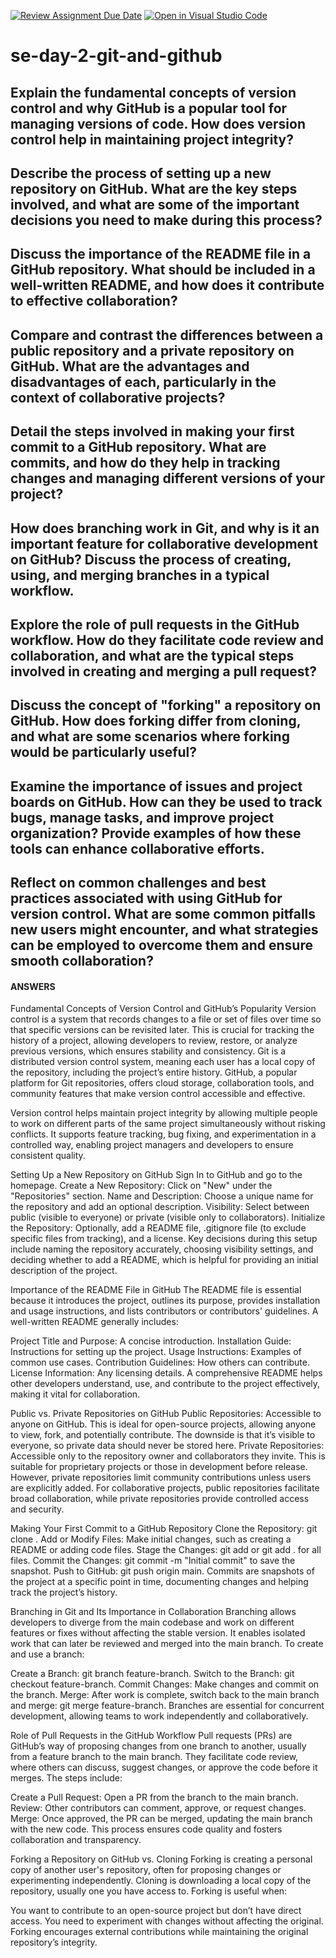 [![Review Assignment Due Date](https://classroom.github.com/assets/deadline-readme-button-22041afd0340ce965d47ae6ef1cefeee28c7c493a6346c4f15d667ab976d596c.svg)](https://classroom.github.com/a/8wgCKhpZ)
[![Open in Visual Studio Code](https://classroom.github.com/assets/open-in-vscode-2e0aaae1b6195c2367325f4f02e2d04e9abb55f0b24a779b69b11b9e10269abc.svg)](https://classroom.github.com/online_ide?assignment_repo_id=17057459&assignment_repo_type=AssignmentRepo)
# se-day-2-git-and-github
## Explain the fundamental concepts of version control and why GitHub is a popular tool for managing versions of code. How does version control help in maintaining project integrity?

## Describe the process of setting up a new repository on GitHub. What are the key steps involved, and what are some of the important decisions you need to make during this process?

## Discuss the importance of the README file in a GitHub repository. What should be included in a well-written README, and how does it contribute to effective collaboration?

## Compare and contrast the differences between a public repository and a private repository on GitHub. What are the advantages and disadvantages of each, particularly in the context of collaborative projects?

## Detail the steps involved in making your first commit to a GitHub repository. What are commits, and how do they help in tracking changes and managing different versions of your project?

## How does branching work in Git, and why is it an important feature for collaborative development on GitHub? Discuss the process of creating, using, and merging branches in a typical workflow.

## Explore the role of pull requests in the GitHub workflow. How do they facilitate code review and collaboration, and what are the typical steps involved in creating and merging a pull request?

## Discuss the concept of "forking" a repository on GitHub. How does forking differ from cloning, and what are some scenarios where forking would be particularly useful?

## Examine the importance of issues and project boards on GitHub. How can they be used to track bugs, manage tasks, and improve project organization? Provide examples of how these tools can enhance collaborative efforts.

## Reflect on common challenges and best practices associated with using GitHub for version control. What are some common pitfalls new users might encounter, and what strategies can be employed to overcome them and ensure smooth collaboration?


#### ANSWERS #######

Fundamental Concepts of Version Control and GitHub’s Popularity
Version control is a system that records changes to a file or set of files over time so that specific versions can be revisited later. This is crucial for tracking the history of a project, allowing developers to review, restore, or analyze previous versions, which ensures stability and consistency. Git is a distributed version control system, meaning each user has a local copy of the repository, including the project’s entire history. GitHub, a popular platform for Git repositories, offers cloud storage, collaboration tools, and community features that make version control accessible and effective.

Version control helps maintain project integrity by allowing multiple people to work on different parts of the same project simultaneously without risking conflicts. It supports feature tracking, bug fixing, and experimentation in a controlled way, enabling project managers and developers to ensure consistent quality.

Setting Up a New Repository on GitHub
Sign In to GitHub and go to the homepage.
Create a New Repository: Click on "New" under the "Repositories" section.
Name and Description: Choose a unique name for the repository and add an optional description.
Visibility: Select between public (visible to everyone) or private (visible only to collaborators).
Initialize the Repository: Optionally, add a README file, .gitignore file (to exclude specific files from tracking), and a license.
Key decisions during this setup include naming the repository accurately, choosing visibility settings, and deciding whether to add a README, which is helpful for providing an initial description of the project.

Importance of the README File in GitHub
The README file is essential because it introduces the project, outlines its purpose, provides installation and usage instructions, and lists contributors or contributors' guidelines. A well-written README generally includes:

Project Title and Purpose: A concise introduction.
Installation Guide: Instructions for setting up the project.
Usage Instructions: Examples of common use cases.
Contribution Guidelines: How others can contribute.
License Information: Any licensing details.
A comprehensive README helps other developers understand, use, and contribute to the project effectively, making it vital for collaboration.

Public vs. Private Repositories on GitHub
Public Repositories: Accessible to anyone on GitHub. This is ideal for open-source projects, allowing anyone to view, fork, and potentially contribute. The downside is that it’s visible to everyone, so private data should never be stored here.
Private Repositories: Accessible only to the repository owner and collaborators they invite. This is suitable for proprietary projects or those in development before release. However, private repositories limit community contributions unless users are explicitly added.
For collaborative projects, public repositories facilitate broad collaboration, while private repositories provide controlled access and security.

Making Your First Commit to a GitHub Repository
Clone the Repository: git clone <repo-url>.
Add or Modify Files: Make initial changes, such as creating a README or adding code files.
Stage the Changes: git add <filename> or git add . for all files.
Commit the Changes: git commit -m "Initial commit" to save the snapshot.
Push to GitHub: git push origin main.
Commits are snapshots of the project at a specific point in time, documenting changes and helping track the project’s history.

Branching in Git and Its Importance in Collaboration
Branching allows developers to diverge from the main codebase and work on different features or fixes without affecting the stable version. It enables isolated work that can later be reviewed and merged into the main branch. To create and use a branch:

Create a Branch: git branch feature-branch.
Switch to the Branch: git checkout feature-branch.
Commit Changes: Make changes and commit on the branch.
Merge: After work is complete, switch back to the main branch and merge: git merge feature-branch.
Branches are essential for concurrent development, allowing teams to work independently and collaboratively.

Role of Pull Requests in the GitHub Workflow
Pull requests (PRs) are GitHub’s way of proposing changes from one branch to another, usually from a feature branch to the main branch. They facilitate code review, where others can discuss, suggest changes, or approve the code before it merges. The steps include:

Create a Pull Request: Open a PR from the branch to the main branch.
Review: Other contributors can comment, approve, or request changes.
Merge: Once approved, the PR can be merged, updating the main branch with the new code.
This process ensures code quality and fosters collaboration and transparency.

Forking a Repository on GitHub vs. Cloning
Forking is creating a personal copy of another user's repository, often for proposing changes or experimenting independently. Cloning is downloading a local copy of the repository, usually one you have access to. Forking is useful when:

You want to contribute to an open-source project but don’t have direct access.
You need to experiment with changes without affecting the original.
Forking encourages external contributions while maintaining the original repository’s integrity.

